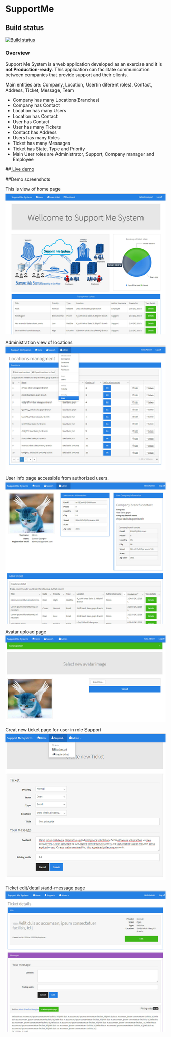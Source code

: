 # SupportMe

## Build status
[![Build status](https://ci.appveyor.com/api/projects/status/0xqake9jbu20d8oe?svg=true)](https://ci.appveyor.com/project/SlavchoGeorgiev/supportme)

### Overview
Support Me System is a web application developed as an exercise and it is **not Production-ready**. This application can facilitate communication between companies that provide support and their clients.  
  
Main entities are: Company, Location, User(in diferent roles), Contact, Address, Ticket, Message, Team
-  Company has many Locations(Branches)
-  Company has Contact
-  Location has many Users
-  Location has Contact
-  User has Contact
-  User has many Tickets
-  Contact has Address
-  Users has many Roles
-  Ticket has many Messages
-  Ticket has State, Type and Priority
-  Main User roles are Administrator, Support, Company manager and Employee

##<a href="http://support-me.azurewebsites.net/" target="_blank"> Live demo</a>

##Demo screenshots

This is view of home page
<img src="https://raw.githubusercontent.com/SlavchoGeorgiev/SupportMe/master/Images/EmployeeHomePage.jpg"/>

Administration view of locations 
<img src="https://raw.githubusercontent.com/SlavchoGeorgiev/SupportMe/master/Images/AdminLocationPanel.jpg"/>

User info page accessible from authorized users.
<img src="https://raw.githubusercontent.com/SlavchoGeorgiev/SupportMe/master/Images/UserInfoPage.jpg"/>

Avatar upload page
<img src="https://raw.githubusercontent.com/SlavchoGeorgiev/SupportMe/master/Images/AvatarUploadPage.jpg"/>

Creat new ticket page for user in role Support
<img src="https://raw.githubusercontent.com/SlavchoGeorgiev/SupportMe/master/Images/SupportCreateTicketPage.jpg"/>

Ticket edit/details/add-message page
<img src="https://raw.githubusercontent.com/SlavchoGeorgiev/SupportMe/master/Images/TicketDetailsPage.jpg"/>
